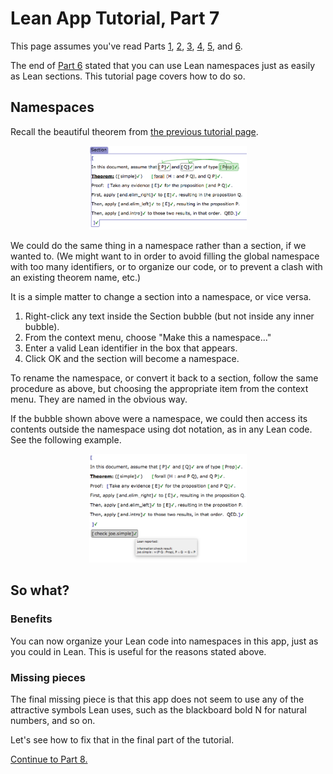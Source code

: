 
# Lean App Tutorial, Part 7

This page assumes you've read Parts [1](tutorial-1.md), [2](tutorial-2.md),
[3](tutorial-3.md), [4](tutorial-4.md), [5](tutorial-5.md), and
[6](tutorial-6.md).

The end of [Part 6](tutorial-6.md) stated that you can use Lean namespaces
just as easily as Lean sections.  This tutorial page covers how to do so.

## Namespaces

Recall the beautiful theorem from [the previous tutorial page](tutorial-6.md).

<p align=center><img src='tut-6-ss-theorem-section-details.png' width=50%/></p>

We could do the same thing in a namespace rather than a section, if we
wanted to.  (We might want to in order to avoid filling the global
namespace with too many identifiers, or to organize our code, or to prevent
a clash with an existing theorem name, etc.)

It is a simple matter to change a section into a namespace, or vice versa.

 1. Right-click any text inside the Section bubble (but not inside any inner
    bubble).
 1. From the context menu, choose "Make this a namespace..."
 1. Enter a valid Lean identifier in the box that appears.
 1. Click OK and the section will become a namespace.

To rename the namespace, or convert it back to a section, follow the same
procedure as above, but choosing the appropriate item from the context menu.
They are named in the obvious way.

If the bubble shown above were a namespace, we could then access its
contents outside the namespace using dot notation, as in any Lean code.
See the following example.

<p align=center><img src='tut-7-ss-namespace.png' width=50%/></p>

## So what?

### Benefits

You can now organize your Lean code into namespaces in this app, just as you
could in Lean.  This is useful for the reasons stated above.

### Missing pieces

The final missing piece is that this app does not seem to use any of the
attractive symbols Lean uses, such as the blackboard bold N for natural
numbers, and so on.

Let's see how to fix that in the final part of the tutorial.

[Continue to Part 8.](tutorial-8.md)
